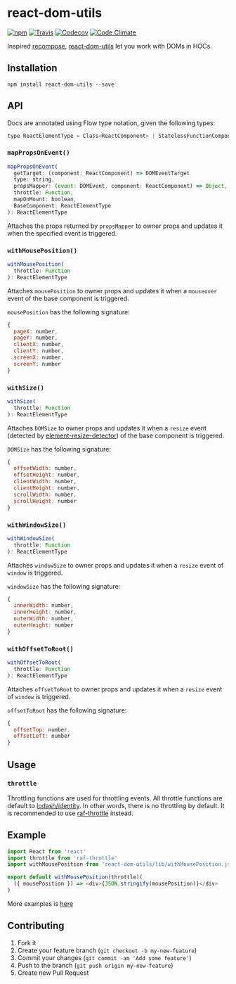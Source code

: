 # react-dom-utils

[![npm](https://img.shields.io/npm/v/react-dom-utils.svg)](https://www.npmjs.com/package/react-dom-utils)
[![Travis](https://img.shields.io/travis/wuct/react-dom-utils.svg)](https://travis-ci.org/wuct/react-dom-utils)
[![Codecov](https://img.shields.io/codecov/c/github/wuct/react-dom-utils.svg)](https://codecov.io/github/wuct/react-dom-utils)
[![Code Climate](https://img.shields.io/codeclimate/github/wuct/react-dom-utils.svg)](https://codeclimate.com/github/wuct/react-dom-utils)

Inspired [recompose](https://github.com/acdlite/recompose/), [react-dom-utils](https://www.npmjs.com/package/react-dom-utils) let you work with DOMs in HOCs.

## Installation

`npm install react-dom-utils --save`

## API

Docs are annotated using Flow type notation, given the following types:

```js
type ReactElementType = Class<ReactComponent> | StatelessFunctionComponent | string
```

### `mapPropsOnEvent()`

```js
mapPropsOnEvent(
  getTarget: (component: ReactComponent) => DOMEventTarget
  type: string,
  propsMapper: (event: DOMEvent, component: ReactComponent) => Object,
  throttle: Function,
  mapOnMount: boolean,
  BaseComponent: ReactElementType
): ReactElementType
```

Attaches the props returned by `propsMapper` to owner props and updates it when the specified event is triggered.

### `withMousePosition()`

```js
withMousePosition(
  throttle: Function
): ReactElementType
```

Attaches `mousePosition` to owner props and updates it when a `mouseover` event of the base component is triggered.

`mousePosition` has the following signature: 

```js
{
  pageX: number,
  pageY: number,
  clientX: number,
  clientY: number,
  screenX: number,
  screenY: number
}
```

### `withSize()`


```js
withSize(
  throttle: Function
): ReactElementType
```

Attaches `DOMSize` to owner props and updates it when a `resize` event (detected by [element-resize-detector](https://github.com/wnr/element-resize-detector)) of the base component is triggered.

`DOMSize` has the following signature: 

```js
{
  offsetWidth: number,
  offsetHeight: number,
  clientWidth: number,
  clientHeight: number,
  scrollWidth: number,
  scrollHeight: number
}
```
 
### `withWindowSize()`

```js
withWindowSize(
  throttle: Function
): ReactElementType
```

Attaches `windowSize` to owner props and updates it when a `resize` event of `window` is triggered.

`windowSize` has the following signature: 

```js
{
  innerWidth: number,
  innerHeight: number,
  outerWidth: number,
  outerHeight: number
}
```

### `withOffsetToRoot()`


```js
withOffsetToRoot(
  throttle: Function
): ReactElementType
```

Attaches `offsetToRoot` to owner props and updates it when a `resize` event of `window` is triggered.

`offsetToRoot` has the following signature: 

```js
{
  offsetTop: number,
  offsetLeft: number
}
```
 
## Usage
### `throttle`
Throttling functions are used for throttling events. All throttle functions are default to [lodash/identity](https://lodash.com/docs#identity). In other words, there is no throttling by default. It is recommended to use [raf-throttle](https://github.com/wuct/raf-throttle) instead.

## Example

```js
import React from 'react'
import throttle from 'raf-throttle'
import withMousePosition from 'react-dom-utils/lib/withMousePosition.js'

export default withMousePosition(throttle)(
  ({ mousePosition }) => <div>{JSON.stringify(mousePosition)}</div>
)
```

More examples is [here](https://github.com/wuct/react-dom-utils/tree/master/example)

## Contributing

1. Fork it
2. Create your feature branch (`git checkout -b my-new-feature`)
3. Commit your changes (`git commit -am 'Add some feature'`)
4. Push to the branch (`git push origin my-new-feature`)
5. Create new Pull Request
